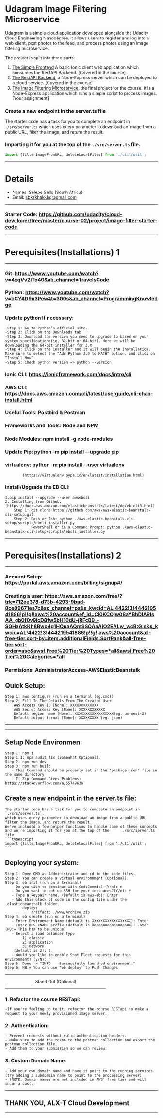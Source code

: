 # Udagram Image Filtering Microservice

Udagram is a simple cloud application developed alongside the Udacity Cloud Engineering Nanodegree. It allows users to register and log into a web client, post photos to the feed, and process photos using an image filtering microservice.

The project is split into three parts:
1. [The Simple Frontend](https://github.com/udacity/cloud-developer/tree/master/course-02/exercises/udacity-c2-frontend)
A basic Ionic client web application which consumes the RestAPI Backend. [Covered in the course]
2. [The RestAPI Backend](https://github.com/udacity/cloud-developer/tree/master/course-02/exercises/udacity-c2-restapi), a Node-Express server which can be deployed to a cloud service. [Covered in the course]
3. [The Image Filtering Microservice](https://github.com/udacity/cloud-developer/tree/master/course-02/project/image-filter-starter-code), the final project for the course. It is a Node-Express application which runs a simple script to process images. [Your assignment]

### Create a new endpoint in the server.ts file

The starter code has a task for you to complete an endpoint in `./src/server.ts` which uses query parameter to download an image from a public URL, filter the image, and return the result.

### Importing it for you at the top of the `./src/server.ts`  file.

```typescript
import {filterImageFromURL, deleteLocalFiles} from './util/util';
```
_________________________________________________________________________________________
#                      Details
  - Names: Selepe Sello (South Africa)
  - Email: sbkskhalo.kq@gmail.com
_________________________________________________________________________________________
### Starter Code: https://github.com/udacity/cloud-developer/tree/master/course-02/project/image-filter-starter-code
_________________________________________________________________________________________
#                 Perequisites(Installations) 1
_________________________________________________________________________________________

### Git: https://www.youtube.com/watch?v=4xqVv2lTo40&ab_channel=TravelsCode
### Python: https://www.youtube.com/watch?v=bCY4D9n3Pew&t=300s&ab_channel=ProgrammingKnowledge
### Update python If necessary:
    -Step 1: Go to Python’s official site.
    -Step 2: Click on the Downloads tab
    -Step 3: Download the version you need to upgrade to based on your system specifications(ie, 32-bit or 64-bit). Here we will be downloading the 64-bit installer for 3.X
    -Step 4: Click on the installer and it will begin the installation. Make sure to select the “Add Python 3.9 to PATH” option. and click on “Install Now”.
    -Step 5: Chech python version => python --version
### Ionic CLI: https://ionicframework.com/docs/intro/cli
### AWS CLI:  https://docs.aws.amazon.com/cli/latest/userguide/cli-chap-install.html
### Useful Tools: Postbird & Postman
### Frameworks and Tools: Node and NPM
### Node Modules: npm install -g node-modules
### Update Pip: python -m pip install --upgrade pip
### virtualenv: python -m pip install --user virtualenv
            (https://virtualenv.pypa.io/en/latest/installation.html)
### Install/Upgrade the EB CLI:
    1.pip install --upgrade --user awsebcli
    2. Installing from Github: (https://docs.aws.amazon.com/elasticbeanstalk/latest/dg/eb-cli3.html)
        Step 1: git clone https://github.com/aws/aws-elastic-beanstalk-cli-setup.git
        Step 2: Bash or Zsh: python ./aws-elastic-beanstalk-cli-setup/scripts/ebcli_installer.py
                PowerShell or in a Command Prompt: python .\aws-elastic-beanstalk-cli-setup\scripts\ebcli_installer.py

_________________________________________________________________________________________
#                 Perequisites(Installations) 2
_________________________________________________________________________________________
### Account Setup: https://portal.aws.amazon.com/billing/signup#/
### Creating a user: https://aws.amazon.com/free/?trk=712ee378-d73b-4293-9bad-8ce09671ea7c&sc_channel=ps&s_kwcid=AL!4422!3!444219541886!p!!g!!aws%20account&ef_id=Cj0KCQjw08aYBhDlARIsAA_gb0f0v9icD8fw5bH10dU-jRFcB9_-SOHaAtkKh8Bwo4g1HQuaAQmSSQAaAjO2EALw_wcB:G:s&s_kwcid=AL!4422!3!444219541886!p!!g!!aws%20account&all-free-tier.sort-by=item.additionalFields.SortRank&all-free-tier.sort-order=asc&awsf.Free%20Tier%20Types=*all&awsf.Free%20Tier%20Categories=*all
### Permisions: AdministratorAccess-AWSElasticBeanstalk
## Quick Setup: 
    Step 1: aws configure (run on a terminal (eg.cmd))
    Step 2: Fill In The Details From The Created User
        AWS Access Key ID [None]: XXXXXXXXXXXXX
        AWS Secret Access Key [None]: XXXXXXXXXXXX
        Default region name [None]: XXXXXXXXXXXXXXXXXX(eg. us-west-2)
        Default output format [None]: XXXXXXXXX (eg. json)
_________________________________________________________________________________________
_________________________________________________________________________________________
## Setup Node Environmen:
    Step 1: npm i
    Step 1.1: npm audit fix (Somewhat Optional).
    Step 2: npm run dev
    Step 3: npm run build
       - This Command should be properly set in the 'package.json' file in the same directory
       - If Zip Command Gives Problems: https://stackoverflow.com/a/55749636
## Create a new endpoint in the server.ts file:
    The starter code has a task for you to complete an endpoint in `./src/server.ts`,
    which uses query parameter to download an image from a public URL, filter the image, and return the result.
    We've included a few helper functions to handle some of these concepts and we're importing it for you at the top of the     `./src/server.ts`  file.
    ```typescript
    import {filterImageFromURL, deleteLocalFiles} from './util/util';
    ```
## Deploying your system:
    Step 1: Open CMD as Addministrator and cd to the code files.
    Step 2: You can create a virtual enviromnment (Optional).
    Step 3: eb init (run on a terminal)
       - Do you wish to continue with CodeCommit? (Y/n): n
       - Do you want to set up SSH for your instances?(Y/n): y
       - Type a keypair name. (Default is aws-eb): Enter
       - Add this block of code in the config file under the .elasticbeanstalk folder.
            deploy:
                artifact: ./www/Archive.zip
    Step 4: eb create (run on a terminal)
       - Enter Environment Name (default is XXXXXXXXXXXXXXXXXX): Enter
       - Enter DNS CNAME prefix (default is XXXXXXXXXXXXXXXXXX): Enter (NB:= This has to be unique)
       - Select a load balancer type
            1) classic
            2) application
            3) network
        (default is 2): 2
       - Would you like to enable Spot Fleet requests for this environment? (y/N): n
    Step 5: Done -> "INFO    Successfully launched environment:"
    Step 6: NB:= You can use 'eb deploy' to Push Changes
_________________________________________________________________________________________
_______________ Stand Out (Optional) ____________________________________________________
### 1. Refactor the course RESTapi:
    -If you're feeling up to it, refactor the course RESTapi to make a request to your newly provisioned image server.

### 2. Authentication:
    - Prevent requests without valid authentication headers.
    - Make sure to add the token to the postman collection and export the postman collection file,
    - Add them to your submission so we can review!
### 3. Custom Domain Name:
    - Add your own domain name and have it point to the running services.
    (try adding a subdomain name to point to the processing server)
    - !NOTE: Domain names are not included in AWS’ free tier and will incur a cost.
_________________________________________________________________________________________
##                      THANK YOU, ALX-T Cloud Development 
_________________________________________________________________________________________
